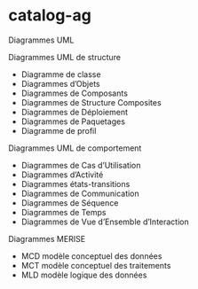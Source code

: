 # catalog-ag

Diagrammes UML

Diagrammes UML de structure

- Diagramme de classe
- Diagrammes d’Objets
- Diagrammes de Composants
- Diagrammes de Structure Composites
- Diagrammes de Déploiement
- Diagrammes de Paquetages
- Diagramme de profil

Diagrammes UML de comportement

- Diagrammes de Cas d’Utilisation
- Diagrammes d’Activité
- Diagrammes états-transitions
- Diagrammes de Communication
- Diagrammes de Séquence
- Diagrammes de Temps
- Diagrammes de Vue d’Ensemble d’Interaction


Diagrammes MERISE

- MCD modèle conceptuel des données
- MCT modèle conceptuel des traitements
- MLD modèle logique des données
